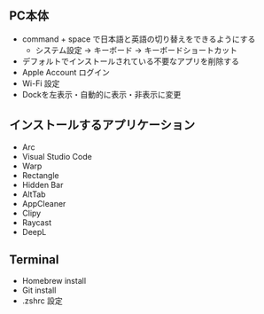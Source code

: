 ## PC本体
- command + space で日本語と英語の切り替えをできるようにする
  - システム設定 → キーボード → キーボードショートカット
- デフォルトでインストールされている不要なアプリを削除する
- Apple Account ログイン
- Wi-Fi 設定
- Dockを左表示・自動的に表示・非表示に変更

## インストールするアプリケーション
- Arc
- Visual Studio Code
- Warp
- Rectangle
- Hidden Bar
- AltTab
- AppCleaner
- Clipy
- Raycast
- DeepL

## Terminal
- Homebrew install
- Git install
- .zshrc 設定
